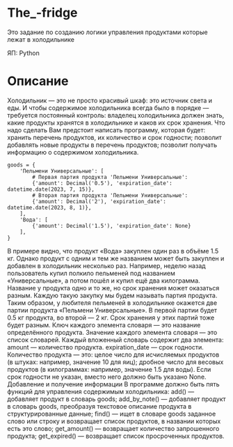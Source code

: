 # The_-fridge
Это задание по созданию логики управления продуктами которые лежат в холодильнике

ЯП: 
Python
# Описание
Холодильник — это не просто красивый шкаф: это источник света и еды. И чтобы содержимое холодильника всегда было в порядке — требуется постоянный контроль: владелец холодильника должен знать, какие продукты хранятся в холодильнике и каков их срок хранения. 
Что надо сделать
Вам предстоит написать программу, которая будет:
хранить перечень продуктов, их количество и срок годности;
позволит добавлять новые продукты в перечень продуктов;
позволит получать информацию о содержимом холодильника.
```
goods = {
    'Пельмени Универсальные': [
        # Первая партия продукта 'Пельмени Универсальные':
        {'amount': Decimal('0.5'), 'expiration_date': datetime.date(2023, 7, 15)},
        # Вторая партия продукта 'Пельмени Универсальные':
        {'amount': Decimal('2'), 'expiration_date': datetime.date(2023, 8, 1)},
    ],
    'Вода': [
        {'amount': Decimal('1.5'), 'expiration_date': None}
    ],
} 
```
В примере видно, что продукт «Вода» закуплен один раз в объёме 1.5 кг. Однако продукт с одним и тем же названием может быть закуплен и добавлен в холодильник несколько раз.
Например, неделю назад пользователь купил полкило пельменей под названием «Универсальные», а потом пошёл и купил ещё два килограмма. Название у продукта одно и то же, но срок хранения может оказаться разным. Каждую такую закупку мы будем называть партия продукта.
Таким образом, у любителя пельменей в холодильнике окажется две партии продукта «Пельмени Универсальные». В первой партии будет 0.5 кг продукта, во второй — 2 кг. Срок хранения у этих партий тоже будет разным.
Ключ каждого элемента словаря — это название определённого продукта. Значение каждого элемента словаря — это список словарей.
Каждый вложенный словарь содержит два элемента:
amount — количество продукта.
expiration_date — срок годности.
Количество продукта — это:
целое число для исчисляемых продуктов (в штуках: например, значение 10 для яиц);
дробное число для весовых продуктов (в килограммах: например, значение 1.5 для воды).
Если срок годности не указан, вместо него должно быть указано None.
Добавление и получение информации
В программе должно быть пять функций для управления содержимым холодильника:
add() — добавляет продукт в словарь goods;
add_by_note() — добавляет продукт в словарь goods, преобразуя текстовое описание продукта в структурированные данные;
find() — ищет в словаре goods заданное слово или строку и возвращает список продуктов, в названии которых есть это слово;
get_amount() — возвращает количество запрошенного продукта;
get_expired() — возвращает список просроченных продуктов.
